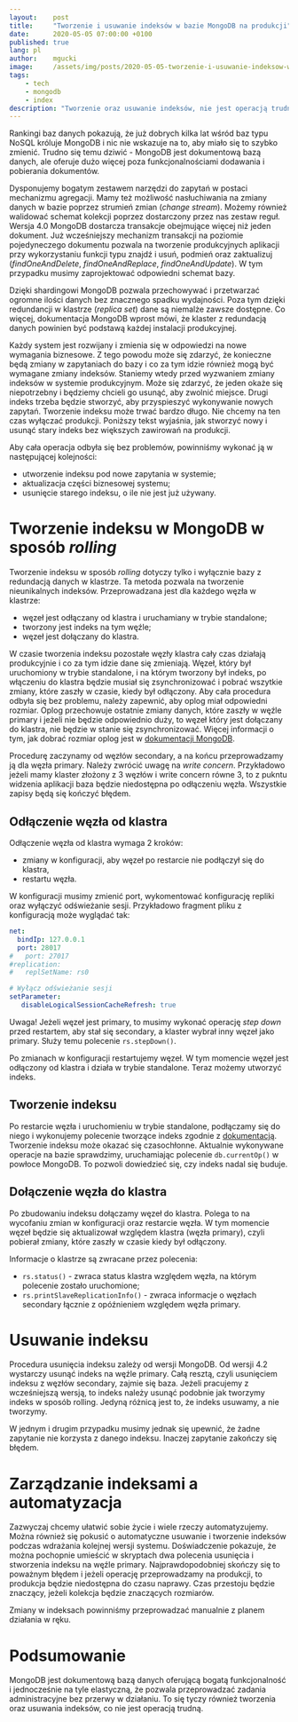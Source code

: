 ```yaml
---
layout:    post
title:     "Tworzenie i usuwanie indeksów w bazie MongoDB na produkcji"
date:      2020-05-05 07:00:00 +0100
published: true
lang: pl
author:    mgucki
image:     /assets/img/posts/2020-05-05-tworzenie-i-usuwanie-indeksow-w-bazie-mongodb-na-produkcji/indeksy_mongo.jpg
tags:
    - tech
    - mongodb
    - index
description: "Tworzenie oraz usuwanie indeksów, nie jest operacją trudną. MongoDB jest dokumentową bazą danych oferującą bogatą funkcjonalność i jednocześnie na tyle elastyczną, że pozwala przeprowadzać zadania administracyjne bez przerwy w działaniu."
---
```


Rankingi baz danych pokazują, że już dobrych kilka lat wśród baz typu NoSQL króluje MongoDB i nic nie wskazuje na to, aby miało się to szybko zmienić. Trudno się temu dziwić - MongoDB jest dokumentową bazą danych, ale oferuje dużo więcej poza funkcjonalnościami dodawania i pobierania dokumentów.

Dysponujemy bogatym zestawem narzędzi do zapytań w postaci mechanizmu agregacji. Mamy też możliwość nasłuchiwania na zmiany danych w bazie poprzez strumień zmian (_change stream_). Możemy również walidować schemat kolekcji poprzez dostarczony przez nas zestaw reguł. Wersja 4.0 MongoDB dostarcza transakcje obejmujące więcej niż jeden dokument. Już wcześniejszy mechanizm transakcji na poziomie pojedyneczego dokumentu pozwala na tworzenie produkcyjnych aplikacji przy wykorzystaniu funkcji typu znajdź i usuń, podmień oraz zaktualizuj (_findOneAndDelete_, _findOneAndReplace_, _findOneAndUpdate_). W tym przypadku musimy zaprojektować odpowiedni schemat bazy.

Dzięki shardingowi MongoDB pozwala przechowywać i przetwarzać ogromne ilości danych bez znacznego spadku wydajności. Poza tym dzięki redundancji w klastrze (_replica set_) dane są niemalże zawsze dostępne. Co więcej, dokumentacja MongoDB wprost mówi, że klaster z redundacją danych powinien być podstawą każdej instalacji produkcyjnej.

Każdy system jest rozwijany i zmienia się w odpowiedzi na nowe wymagania biznesowe. Z tego powodu może się zdarzyć, że konieczne będą zmiany w zapytaniach do bazy i co za tym idzie również mogą być wymagane zmiany indeksów. Staniemy wtedy przed wyzwaniem zmiany indeksów w systemie produkcyjnym. Może się zdarzyć, że jeden okaże się niepotrzebny i będziemy chcieli go usunąć, aby zwolnić miejsce. Drugi indeks trzeba będzie stworzyć, aby przyspieszyć wykonywanie nowych zapytań. Tworzenie indeksu może trwać bardzo długo. Nie chcemy na ten czas wyłączać produkcji. Poniższy tekst wyjaśnia, jak stworzyć nowy i usunąć stary indeks bez większych zawirowań na produkcji.

Aby cała operacja odbyła się bez problemów, powinniśmy wykonać ją w następującej kolejności:
- utworzenie indeksu pod nowe zapytania w systemie;
- aktualizacja części biznesowej systemu;
- usunięcie starego indeksu, o ile nie jest już używany.

# Tworzenie indeksu w MongoDB w sposób _rolling_

Tworzenie indeksu w sposób _rolling_ dotyczy tylko i wyłącznie bazy z redundacją danych w klastrze. Ta metoda pozwala na tworzenie nieunikalnych indeksów. Przeprowadzana jest dla każdego węzła w klastrze:
- węzeł jest odłączany od klastra i uruchamiany w trybie standalone;
- tworzony jest indeks na tym węźle;
- węzeł jest dołączany do klastra.

W czasie tworzenia indeksu pozostałe węzły klastra cały czas działają produkcyjnie i co za tym idzie dane się zmieniają. Węzeł, który był uruchomiony w trybie standalone, i na którym tworzony był indeks, po włączeniu do klastra będzie musiał się zsynchronizować i pobrać wszytkie zmiany, które zaszły w czasie, kiedy był odłączony. Aby cała procedura odbyła się bez problemu, należy zapewnić, aby oplog miał odpowiedni rozmiar. Oplog przechowuje ostatnie zmiany danych, które zaszły w węźle primary i jeżeli nie będzie odpowiednio duży, to węzeł który jest dołączany do klastra, nie będzie w stanie się zsynchronizować. Więcej informacji o tym, jak dobrać rozmiar oplog jest w [dokumentacji MongoDB](https://docs.mongodb.com/manual/core/replica-set-oplog/#replica-set-oplog-sizing).

Procedurę zaczynamy od węzłów secondary, a na końcu przeprowadzamy ją dla węzła primary. Należy zwrócić uwagę na _write concern_. Przykładowo jeżeli mamy klaster złożony z 3 węzłów i write concern równe 3, to z pukntu widzenia aplikacji baza będzie niedostępna po odłączeniu węzła. Wszystkie zapisy będą się kończyć błędem.

## Odłączenie węzła od klastra

Odłączenie węzła od klastra wymaga 2 kroków:
- zmiany w konfiguracji, aby węzeł po restarcie nie podłączył się do klastra,
- restartu węzła.

W konfiguracji musimy zmienić port, wykomentować konfigurację repliki oraz wyłączyć odświeżanie sesji. Przykładowo fragment pliku z konfiguracją może wyglądać tak:
```yaml
net:
  bindIp: 127.0.0.1
  port: 28017
#   port: 27017
#replication:
#   replSetName: rs0

# Wyłącz odświeżanie sesji
setParameter:
   disableLogicalSessionCacheRefresh: true
```

Uwaga! Jeżeli węzeł jest primary, to musimy wykonać operację _step down_ przed restartem, aby stał się secondary, a klaster wybrał inny węzeł jako primary. Służy temu polecenie `rs.stepDown()`.

Po zmianach w konfiguracji restartujemy węzeł. W tym momencie węzeł jest odłączony od klastra i działa w trybie standalone. Teraz możemy utworzyć indeks.

## Tworzenie indeksu

Po restarcie węzła i uruchomieniu w trybie standalone, podłączamy się do niego i wykonujemy polecenie tworzące indeks zgodnie z [dokumentacją](https://docs.mongodb.com/manual/reference/method/db.collection.createIndex/). Tworzenie indeksu może okazać się czasochłonne. Aktualnie wykonywane operacje na bazie sprawdzimy, uruchamiając polecenie `db.currentOp()` w powłoce MongoDB. To pozwoli dowiedzieć się, czy indeks nadal się buduje.

## Dołączenie węzła do klastra

Po zbudowaniu indeksu dołączamy węzeł do klastra. Polega to na wycofaniu zmian w konfiguracji oraz restarcie węzła. W tym momencie węzeł będzie się aktualizował względem klastra (węzła primary), czyli pobierał zmiany, które zaszły w czasie kiedy był odłączony.

Informacje o klastrze są zwracane przez polecenia:
- `rs.status()` - zwraca status klastra względem węzła, na którym polecenie zostało uruchomione;
- `rs.printSlaveReplicationInfo()` - zwraca informacje o węzłach secondary łącznie z opóźnieniem względem węzła primary.

# Usuwanie indeksu

Procedura usunięcia indeksu zależy od wersji MongoDB. Od wersji 4.2 wystarczy usunąć indeks na węźle primary. Całą resztą, czyli usunięciem indeksu z węzłów secondary, zajmie się baza. Jeżeli pracujemy z wcześniejszą wersją, to indeks należy usunąć podobnie jak tworzymy indeks w sposób rolling. Jedyną różnicą jest to, że indeks usuwamy, a nie tworzymy.

W jednym i drugim przypadku musimy jednak się upewnić, że żadne zapytanie nie korzysta z danego indeksu. Inaczej zapytanie zakończy się błędem.

# Zarządzanie indeksami a automatyzacja

Zazwyczaj chcemy ułatwić sobie życie i wiele rzeczy automatyzujemy. Można również się pokusić o automatyczne usuwanie i tworzenie indeksów podczas wdrażania kolejnej wersji systemu. Doświadczenie pokazuje, że można pochopnie umieścić w skryptach dwa polecenia usunięcia i stworzenia indeksu na węźle primary. Najprawdopodobniej skończy się to poważnym błędem i jeżeli operację przeprowadzamy na produkcji, to produkcja będzie niedostępna do czasu naprawy. Czas przestoju będzie znaczący, jeżeli kolekcja będzie znaczących rozmiarów.

Zmiany w indeksach powinniśmy przeprowadzać manualnie z planem działania w ręku.

# Podsumowanie

MongoDB jest dokumentową bazą danych oferującą bogatą funkcjonalność i jednocześnie na tyle elastyczną, że pozwala przeprowadzać zadania administracyjne bez przerwy w działaniu. To się tyczy również tworzenia oraz usuwania indeksów, co nie jest operacją trudną.
